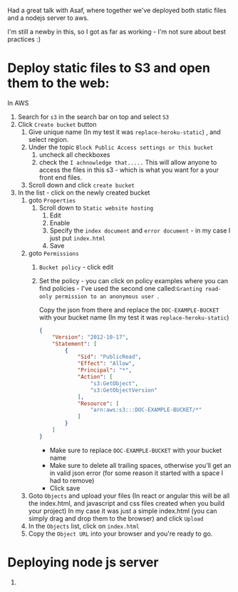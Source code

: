 Had a great talk with Asaf, where together we've deployed both static files and a nodejs server to aws.

I'm still a newby in this, so I got as far as working - I'm not sure about best practices :)

# Deploy static files to S3 and open them to the web:
In AWS 
1. Search for `s3` in the search bar on top and select `S3`
2. Click `Create bucket` button
   1. Give unique name (In my test it was `replace-heroku-static`) , and select region. 
   2. Under the topic `Block Public Access settings or this bucket` 
      1. uncheck all checkboxes
      2. check the `I achnowledge that.....`
      This will allow anyone to access the files in this s3 - which is what you want for a your front end files.
   3. Scroll down and click `create bucket`
3. In the list - click on the newly created bucket
   1. goto `Properties` 
      1. Scroll down to `Static website hosting`
         1. Edit
         2. Enable
         3. Specify the `index document` and `error document` - in my case I just put `index.html`
         4. Save
   2. goto `Permissions`
      1. `Bucket policy` - click edit
      2. Set the policy - you can click on policy examples where you can find policies - I've used the second one called:`Granting read-only permission to an anonymous user
`.
         
         Copy the json from there and replace the `DOC-EXAMPLE-BUCKET` with your bucket name (In my test it was `replace-heroku-static`)
         ```json
         {
             "Version": "2012-10-17",
             "Statement": [
                 {
                     "Sid": "PublicRead",
                     "Effect": "Allow",
                     "Principal": "*",
                     "Action": [
                         "s3:GetObject",
                         "s3:GetObjectVersion"
                     ],
                     "Resource": [
                         "arn:aws:s3:::DOC-EXAMPLE-BUCKET/*"
                     ]
                 }
             ]
         }
         ```
         * Make sure to replace `DOC-EXAMPLE-BUCKET` with your bucket name
         * Make sure to delete all trailing spaces, otherwise you'll get an in valid json error (for some reason it started with a space I had to remove)
         * Click save
   3. Goto `Objects` and upload your files (In react or angular this will be all the index.html, and javascript  and css files created when you build your project) In my case it was just a simple index.html (you can simply drag and drop them to the browser) and click `Upload`
   4. In the `Objects` list, click on `index.html` 
   5. Copy the `Object URL` into your browser and you're ready to go.
   
# Deploying node js server
1. 
